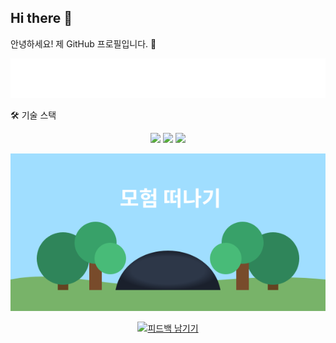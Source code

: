 ## Hi there 👋
안녕하세요! 제 GitHub 프로필입니다. 👋

<!-- animated_header.svg 파일을 중앙에 정렬하여 보여주는 예시입니다. -->

<div align="center">
<img src="animated_header.svg">
</div>

🛠 기술 스택
<p align="center">
<img src="https://img.shields.io/badge/python-3670A0?style=for-the-badge&logo=python&logoColor=ffdd54"/>
<img src="https://img.shields.io/badge/react-%2320232a.svg?style=for-the-badge&logo=react&logoColor=%2361DAFB"/>
<img src="https://img.shields.io/badge/Spring%20Boot-6DB33F?style=for-the-badge&logo=springboot&logoColor=white"/>
</p>



<div align="center">
<img src="ui/cave-entrance.svg" width="800">
</div>

<p align="center">
<a href="https://www.google.com/url?sa=E&source=gmail&q=https://github.com/junseowon/junseowon/issues/new?title=[피드백]&body=여기에%20자세한%20내용을%20입력해주세요!">
<img src="https://img.shields.io/badge/%ED%94%BC%EB%93%9C%EB%B0%B1%2520%EB%82%A8%EA%B8%B0%EA%B8%B0-181717%3Fstyle%3Dfor-the-badge%26logo%3Dgithub%26logoColor%3Dwhite" alt="피드백 남기기"/>
</a>
</p>
